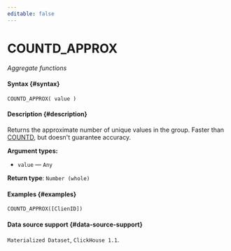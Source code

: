 ```yaml
---
editable: false
---
```


# COUNTD_APPROX

_Aggregate functions_

#### Syntax {#syntax}


```
COUNTD_APPROX( value )
```

#### Description {#description}
Returns the approximate number of unique values in the group. Faster than [COUNTD](COUNTD.md), but doesn't guarantee accuracy.

**Argument types:**
- `value` — `Any`


**Return type**: `Number (whole)`

#### Examples {#examples}

```
COUNTD_APPROX([ClienID])
```


#### Data source support {#data-source-support}

`Materialized Dataset`, `ClickHouse 1.1`.
